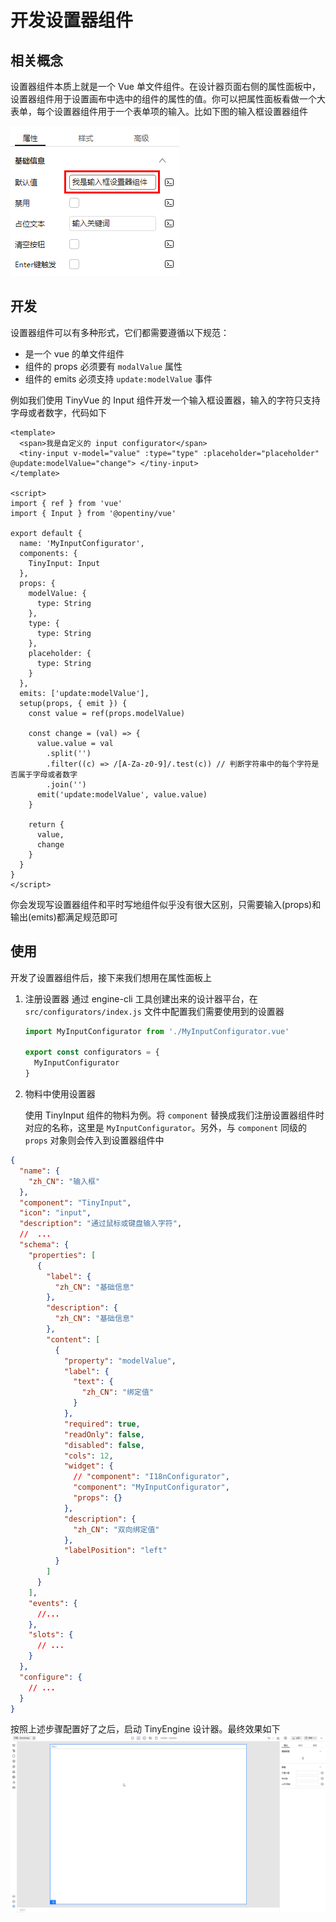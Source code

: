 # 开发设置器组件

## 相关概念

设置器组件本质上就是一个 Vue 单文件组件。在设计器页面右侧的属性面板中，设置器组件用于设置画布中选中的组件的属性的值。你可以把属性面板看做一个大表单，每个设置器组件用于一个表单项的输入。比如下图的输入框设置器组件

![输入框设置器组件](./imgs/input-configurator.png)

## 开发

设置器组件可以有多种形式，它们都需要遵循以下规范：

- 是一个 vue 的单文件组件
- 组件的 props 必须要有 `modalValue` 属性
- 组件的 emits 必须支持 `update:modelValue` 事件

例如我们使用 TinyVue 的 Input 组件开发一个输入框设置器，输入的字符只支持字母或者数字，代码如下

```vue
<template>
  <span>我是自定义的 input configurator</span>
  <tiny-input v-model="value" :type="type" :placeholder="placeholder" @update:modelValue="change"> </tiny-input>
</template>

<script>
import { ref } from 'vue'
import { Input } from '@opentiny/vue'

export default {
  name: 'MyInputConfigurator',
  components: {
    TinyInput: Input
  },
  props: {
    modelValue: {
      type: String
    },
    type: {
      type: String
    },
    placeholder: {
      type: String
    }
  },
  emits: ['update:modelValue'],
  setup(props, { emit }) {
    const value = ref(props.modelValue)

    const change = (val) => {
      value.value = val
        .split('')
        .filter((c) => /[A-Za-z0-9]/.test(c)) // 判断字符串中的每个字符是否属于字母或者数字
        .join('')
      emit('update:modelValue', value.value)
    }

    return {
      value,
      change
    }
  }
}
</script>
```

你会发现写设置器组件和平时写地组件似乎没有很大区别，只需要输入(props)和输出(emits)都满足规范即可

## 使用

开发了设置器组件后，接下来我们想用在属性面板上

1. 注册设置器
   通过 engine-cli 工具创建出来的设计器平台，在 `src/configurators/index.js` 文件中配置我们需要使用到的设置器

   ```js
   import MyInputConfigurator from './MyInputConfigurator.vue'

   export const configurators = {
     MyInputConfigurator
   }
   ```

2. 物料中使用设置器

   使用 TinyInput 组件的物料为例。将 `component` 替换成我们注册设置器组件时对应的名称，这里是 `MyInputConfigurator`。另外，与 `component` 同级的 `props` 对象则会传入到设置器组件中

```json
{
  "name": {
    "zh_CN": "输入框"
  },
  "component": "TinyInput",
  "icon": "input",
  "description": "通过鼠标或键盘输入字符",
  //  ...
  "schema": {
    "properties": [
      {
        "label": {
          "zh_CN": "基础信息"
        },
        "description": {
          "zh_CN": "基础信息"
        },
        "content": [
          {
            "property": "modelValue",
            "label": {
              "text": {
                "zh_CN": "绑定值"
              }
            },
            "required": true,
            "readOnly": false,
            "disabled": false,
            "cols": 12,
            "widget": {
              // "component": "I18nConfigurator",
              "component": "MyInputConfigurator",
              "props": {}
            },
            "description": {
              "zh_CN": "双向绑定值"
            },
            "labelPosition": "left"
          }
        ]
      }
    ],
    "events": {
      //...
    },
    "slots": {
      // ...
    }
  },
  "configure": {
    // ...
  }
}
```

按照上述步骤配置好了之后，启动 TinyEngine 设计器。最终效果如下
![自定义输入框设置器组件效果](./imgs/my-input-configurator.gif)
